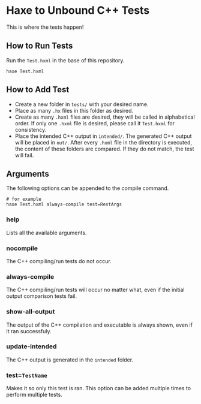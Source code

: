 # Haxe to Unbound C++ Tests

This is where the tests happen!

## How to Run Tests

Run the `Test.hxml` in the base of this repository. 

```hxml
haxe Test.hxml
```

## How to Add Test

- Create a new folder in `tests/` with your desired name.
- Place as many `.hx` files in this folder as desired.
- Create as many `.hxml` files are desired, they will be called in alphabetical order. If only one `.hxml` file is desired, please call it `Test.hxml` for consistency.
- Place the intended C++ output in `intended/`. The generated C++ output will be placed in `out/`. After every `.hxml` file in the directory is executed, the content of these folders are compared. If they do not match, the test will fail.

## Arguments

The following options can be appended to the compile command.
```
# for example
haxe Test.hxml always-compile test=RestArgs
```

### help
Lists all the available arguments.

### nocompile
The C++ compiling/run tests do not occur.

### always-compile
The C++ compiling/run tests will occur no matter what, even if the initial output comparison tests fail.

### show-all-output
The output of the C++ compilation and executable is always shown, even if it ran successfuly.

### update-intended
The C++ output is generated in the `intended` folder.

### test=`TestName`
Makes it so only this test is ran. This option can be added multiple times to perform multiple tests.
